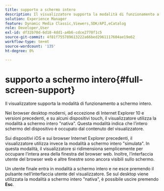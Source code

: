 ```yaml
---
title: supporto a schermo intero
description: Il visualizzatore supporta la modalità di funzionamento a schermo intero.
solution: Experience Manager
feature: Dynamic Media Classic,Viewers,SDK/API,eCatalog
role: Developer,User
exl-id: df32b70d-6d18-4dd1-a4b6-cdce2770f1c5
source-git-commit: 4f81f755789613222a66bed2961117604ae19e62
workflow-type: tm+mt
source-wordcount: '135'
ht-degree: 0%

---
```


# supporto a schermo intero{#full-screen-support}

Il visualizzatore supporta la modalità di funzionamento a schermo intero.

Nei browser desktop moderni, ad eccezione di Internet Explorer 10 e versioni precedenti, e su alcuni dispositivi touch, il visualizzatore utilizza la modalità a schermo intero &quot;nativa&quot;. Questa modalità indica che l’intero schermo del dispositivo è occupato dal contenuto del visualizzatore.

Sui dispositivi iOS e sui browser Internet Explorer precedenti, il visualizzatore utilizza invece la modalità a schermo intero &quot;simulata&quot;. In questa modalità, il visualizzatore si ridimensiona semplicemente per occupare l’intera area della finestra del browser web. Inoltre, l’interfaccia utente del browser web e altre finestre sono ancora visibili sullo schermo.

Un utente finale entra in modalità a schermo intero e ne esce premendo il pulsante nell’interfaccia utente del visualizzatore. Se sul desktop viene utilizzata la modalità a schermo intero &quot;nativa&quot;, è possibile uscire premendo **Esc**.
